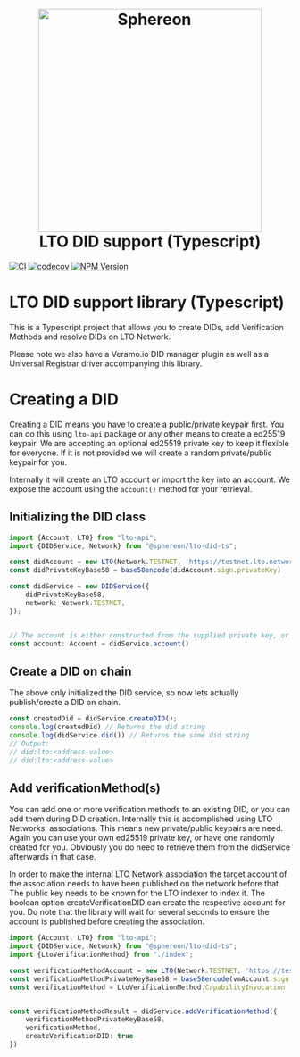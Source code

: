 <h1 align="center">
  <br>
  <a href="https://www.sphereon.com"><img src="https://sphereon.com/content/themes/sphereon/assets/img/logo.svg" alt="Sphereon" width="400"></a>
  <br>LTO DID support (Typescript) 
  <br>
</h1>

[![CI](https://github.com/Sphereon-Opensource/lto-did-ts/actions/workflows/main.yml/badge.svg)](https://github.com/Sphereon-Opensource/did-uni-client/actions/workflows/main.yml)  [![codecov](https://codecov.io/gh/Sphereon-Opensource/did-uni-client/branch/develop/graph/badge.svg?token=9P1JGUYA35)](https://codecov.io/gh/Sphereon-Opensource/lto-did-ts) [![NPM Version](https://img.shields.io/npm/v/@sphereon/lto-did-ts.svg)](https://npm.im/@sphereon/lto-did-ts)


# LTO DID support library (Typescript)

This is a Typescript project that allows you to create DIDs, add Verification Methods and resolve DIDs on LTO Network.

Please note we also have a Veramo.io DID manager plugin as well as a Universal Registrar driver accompanying this library.


# Creating a DID

Creating a DID means you have to create a public/private keypair first. 
You can do this using `lto-api` package or any other means to create a ed25519 keypair.
We are accepting an optional ed25519 private key to keep it flexible for everyone. If it is not provided we will create a random private/public keypair for you.

Internally it will create an LTO account or import the key into an account. We expose the account using the `account()` method for your retrieval. 

## Initializing the DID class

````typescript
import {Account, LTO} from "lto-api";
import {DIDService, Network} from "@sphereon/lto-did-ts";

const didAccount = new LTO(Network.TESTNET, 'https://testnet.lto.network')
const didPrivateKeyBase58 = base58encode(didAccount.sign.privateKey)

const didService = new DIDService({
    didPrivateKeyBase58,
    network: Network.TESTNET,
});


// The account is either constructed from the supplied private key, or a random account is created
const account: Account = didService.account()
````


## Create a DID on chain
The above only initialized the DID service, so now lets actually publish/create a DID on chain.

````typescript
const createdDid = didService.createDID();
console.log(createdDid) // Returns the did string
console.log(didService.did()) // Returns the same did string
// Output: 
// did:lto:<address-value>
// did:lto:<address-value>

````


## Add verificationMethod(s)
You can add one or more verification methods to an existing DID, or you can add them during DID creation.
Internally this is accomplished using LTO Networks, associations. This means new private/public keypairs are need.
Again you can use your own ed25519 private key, or have one randomly created for you. Obviously you do need to retrieve them from the didService afterwards in that case.

In order to make the internal LTO Network association the target account of the association needs to have been published on the network before that. The public key needs to be known for the LTO indexer to index it.
The boolean option createVerificationDID can create the respective account for you. Do note that the library will wait for several seconds to ensure the account is published before creating the association.

````typescript
import {Account, LTO} from "lto-api";
import {DIDService, Network} from "@sphereon/lto-did-ts";
import {LtoVerificationMethod} from "./index";

const verificationMethodAccount = new LTO(Network.TESTNET, 'https://testnet.lto.network')
const verificationMethodPrivateKeyBase58 = base58encode(vmAccount.sign.privateKey)
const verificationMethod = LtoVerificationMethod.CapabilityInvocation


const verificationMethodResult = didService.addVerificationMethod({
    verificationMethodPrivateKeyBase58,
    verificationMethod,
    createVerificationDID: true
})
````

